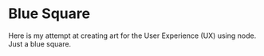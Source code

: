 # Blue Square

Here is my attempt at creating art for the User Experience (UX) using node.  Just a blue square.

